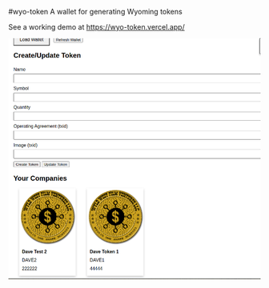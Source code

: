 #wyo-token
A wallet for generating Wyoming tokens

See a working demo at https://wyo-token.vercel.app/

![Wyoming LLC Token Generator](/public/screen-shot.png)